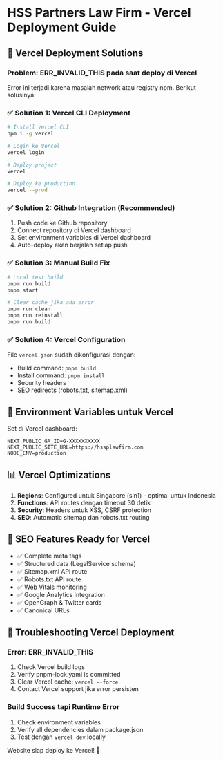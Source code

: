 # HSS Partners Law Firm - Vercel Deployment Guide

## 🚀 Vercel Deployment Solutions

### Problem: ERR_INVALID_THIS pada saat deploy di Vercel
Error ini terjadi karena masalah network atau registry npm. Berikut solusinya:

### ✅ Solution 1: Vercel CLI Deployment
```bash
# Install Vercel CLI
npm i -g vercel

# Login ke Vercel
vercel login

# Deploy project
vercel

# Deploy ke production
vercel --prod
```

### ✅ Solution 2: Github Integration (Recommended)
1. Push code ke Github repository
2. Connect repository di Vercel dashboard
3. Set environment variables di Vercel dashboard
4. Auto-deploy akan berjalan setiap push

### ✅ Solution 3: Manual Build Fix
```bash
# Local test build
pnpm run build
pnpm start

# Clear cache jika ada error
pnpm run clean
pnpm run reinstall
pnpm run build
```

### ✅ Solution 4: Vercel Configuration
File `vercel.json` sudah dikonfigurasi dengan:
- Build command: `pnpm build`
- Install command: `pnpm install`
- Security headers
- SEO redirects (robots.txt, sitemap.xml)

## 🔧 Environment Variables untuk Vercel

Set di Vercel dashboard:
```env
NEXT_PUBLIC_GA_ID=G-XXXXXXXXXX
NEXT_PUBLIC_SITE_URL=https://hssplawfirm.com
NODE_ENV=production
```

## 📊 Vercel Optimizations

1. **Regions**: Configured untuk Singapore (sin1) - optimal untuk Indonesia
2. **Functions**: API routes dengan timeout 30 detik
3. **Security**: Headers untuk XSS, CSRF protection
4. **SEO**: Automatic sitemap dan robots.txt routing

## 🎯 SEO Features Ready for Vercel

- ✅ Complete meta tags
- ✅ Structured data (LegalService schema)
- ✅ Sitemap.xml API route
- ✅ Robots.txt API route
- ✅ Web Vitals monitoring
- ✅ Google Analytics integration
- ✅ OpenGraph & Twitter cards
- ✅ Canonical URLs

## 🚨 Troubleshooting Vercel Deployment

### Error: ERR_INVALID_THIS
1. Check Vercel build logs
2. Verify pnpm-lock.yaml is committed
3. Clear Vercel cache: `vercel --force`
4. Contact Vercel support jika error persisten

### Build Success tapi Runtime Error
1. Check environment variables
2. Verify all dependencies dalam package.json
3. Test dengan `vercel dev` locally

Website siap deploy ke Vercel! 🚀
